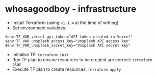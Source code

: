 # whosagoodboy - infrastructure

- Install Terraform (using `v1.1.4` at the time of writing)
- Set environment variables:

```
$env:TF_VAR_vercel_api_token="API token created in Vercel"
$env:TF_VAR_unsplash_access_key="Unsplash API access key"
$env:TF_VAR_unsplash_secret_key="Unsplash API secret key"
```

- Initialise TF: `terraform init`
- Run TF plan to ensure resources to be created are correct: `terraform plan`
- Execute TF plan to create resources: `terraform apply`
